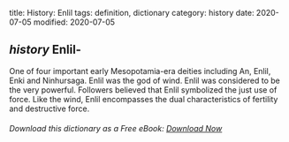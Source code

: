 title: History: Enlil
tags: definition, dictionary
category: history
date: 2020-07-05
modified: 2020-07-05

## _history_ Enlil-
One of four important early Mesopotamia-era deities
including An, Enlil, Enki and Ninhursaga. Enlil was the god of wind.
Enlil was considered to be the very powerful. Followers believed that
Enlil symbolized the just use of force. Like the wind, Enlil
encompasses the dual characteristics of fertility and destructive
force.


###### Download *this* dictionary as a Free eBook: [Download Now]({static}static/SerfHistoryDictionary.pdf)

